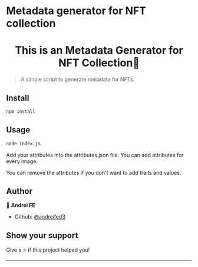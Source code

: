 # Metadata generator for NFT collection
<h1 align="center">This is an Metadata Generator for NFT Collection👋</h1>
<p>
</p>

> A simple script to generate metadata for NFTs.
## Install

```sh
npm install
```

## Usage

```sh
node index.js
```

Add your attributes into the attributes.json file. You can add attributes for every image.

You can remove the attributes if you don't want to add traits and values.

## Author

👤 **Andrei FE**

* Github: [@andreifed3](https://github.com/andreifed3)

## Show your support

Give a ⭐️ if this project helped you!

***
